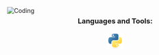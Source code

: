   <img align="right" alt="Coding" width="1200" src="[https://i.pinimg.com/564x/9d/2e/fa/9d2efa39ba81a73d45f8d315622736d6.jpg](https://initiate.alphacoders.com/images/966/cropped-1200-600-966314.jpg?4659)">


<h3 align="center">Languages and Tools:</h3>
<p align="center"> <a href="https://www.python.org" target="_blank" rel="noreferrer"> <img src="https://raw.githubusercontent.com/devicons/devicon/master/icons/python/python-original.svg" alt="python" width="40" height="40"/> </a> </p>
